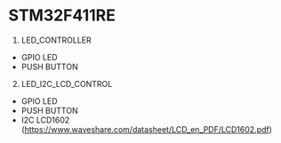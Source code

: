 # STM32F411RE


01. LED_CONTROLLER
- GPIO LED
- PUSH BUTTON

02. LED_I2C_LCD_CONTROL
- GPIO LED
- PUSH BUTTON
- I2C LCD1602 (https://www.waveshare.com/datasheet/LCD_en_PDF/LCD1602.pdf)

